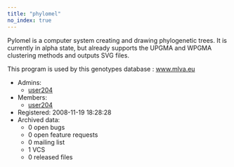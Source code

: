 ```yaml
---
title: "phylomel"
no_index: true
---
```


Pylomel is a computer system creating and drawing phylogenetic trees. It is currently in alpha state, but already supports the UPGMA and WPGMA clustering methods and outputs SVG files.

This program is used by this genotypes database : www.mlva.eu


* Admins:
  * [user204](/users/user204)
* Members:
  * [user204](/users/user204)
* Registered: 2008-11-19 18:28:28
* Archived data:
  * 0 open bugs
  * 0 open feature requests
  * 0 mailing list
  * 1 VCS
  * 0 released files

